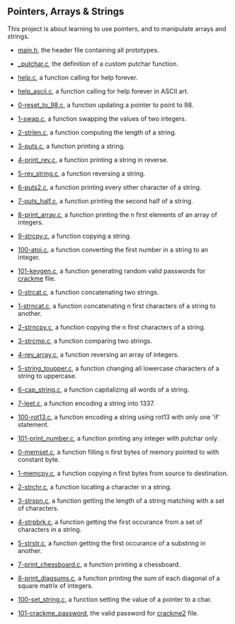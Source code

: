 ## Pointers, Arrays & Strings

This project is about learning to use pointers, and to manipulate arrays and strings.

* [main.h](https://github.com/gwendalminguy/holbertonschool-low_level_programming/blob/main/pointers_arrays_strings/main.h), the header file containing all prototypes.

* [_putchar.c](https://github.com/gwendalminguy/holbertonschool-low_level_programming/blob/main/pointers_arrays_strings/_putchar.c), the definition of a custom putchar function.

* [help.c](https://github.com/gwendalminguy/holbertonschool-low_level_programming/blob/main/pointers_arrays_strings/help.c), a function calling for help forever.

* [help_ascii.c](https://github.com/gwendalminguy/holbertonschool-low_level_programming/blob/main/pointers_arrays_strings/help_ascii.c), a function calling for help forever in ASCII art.

* [0-reset_to_98.c](https://github.com/gwendalminguy/holbertonschool-low_level_programming/blob/main/pointers_arrays_strings/0-reset_to_98.c), a function updating a pointer to point to 98.

* [1-swap.c](https://github.com/gwendalminguy/holbertonschool-low_level_programming/blob/main/pointers_arrays_strings/1-swap.c), a function swapping the values of two integers.

* [2-strlen.c](https://github.com/gwendalminguy/holbertonschool-low_level_programming/blob/main/pointers_arrays_strings/2-strlen.c), a function computing the length of a string.

* [3-puts.c](https://github.com/gwendalminguy/holbertonschool-low_level_programming/blob/main/pointers_arrays_strings/3-puts.c), a function printing a string.

* [4-print_rev.c](https://github.com/gwendalminguy/holbertonschool-low_level_programming/blob/main/pointers_arrays_strings/4-print_rev.c), a function printing a string in reverse.

* [5-rev_string.c](https://github.com/gwendalminguy/holbertonschool-low_level_programming/blob/main/pointers_arrays_strings/5-rev_string.c), a function reversing a string.

* [6-puts2.c](https://github.com/gwendalminguy/holbertonschool-low_level_programming/blob/main/pointers_arrays_strings/6-puts2.c), a function printing every other character of a string.

* [7-puts_half.c](https://github.com/gwendalminguy/holbertonschool-low_level_programming/blob/main/pointers_arrays_strings/7-puts_half.c), a function printing the second half of a string.

* [8-print_array.c](https://github.com/gwendalminguy/holbertonschool-low_level_programming/blob/main/pointers_arrays_strings/8-print_array.c), a function printing the n first elements of an array of integers.

* [9-strcpy.c](https://github.com/gwendalminguy/holbertonschool-low_level_programming/blob/main/pointers_arrays_strings/9-strcpy.c), a function copying a string.

* [100-atoi.c](https://github.com/gwendalminguy/holbertonschool-low_level_programming/blob/main/pointers_arrays_strings/100-atoi.c), a function converting the first number in a string to an integer.

* [101-keygen.c](https://github.com/gwendalminguy/holbertonschool-low_level_programming/blob/main/pointers_arrays_strings/101-keygen.c), a function generating random valid passwords for [crackme](https://github.com/hs-hq/0x04.c/blob/main/101-crackme) file.

* [0-strcat.c](https://github.com/gwendalminguy/holbertonschool-low_level_programming/blob/main/pointers_arrays_strings/0-strcat.c), a function concatenating two strings.

* [1-strncat.c](https://github.com/gwendalminguy/holbertonschool-low_level_programming/blob/main/pointers_arrays_strings/1-strncat.c), a function concatenating n first characters of a string to another.

* [2-strncpy.c](https://github.com/gwendalminguy/holbertonschool-low_level_programming/blob/main/pointers_arrays_strings/2-strncpy.c), a function copying the n first characters of a string.

* [3-strcmp.c](https://github.com/gwendalminguy/holbertonschool-low_level_programming/blob/main/pointers_arrays_strings/3-strcmp.c), a function comparing two strings.

* [4-rev_array.c](https://github.com/gwendalminguy/holbertonschool-low_level_programming/blob/main/pointers_arrays_strings/4-rev_array.c), a function reversing an array of integers.

* [5-string_toupper.c](https://github.com/gwendalminguy/holbertonschool-low_level_programming/blob/main/pointers_arrays_strings/5-string_toupper.c), a function changing all lowercase characters of a string to uppercase.

* [6-cap_string.c](https://github.com/gwendalminguy/holbertonschool-low_level_programming/blob/main/pointers_arrays_strings/6-cap_string.c), a function capitalizing all words of a string.

* [7-leet.c](https://github.com/gwendalminguy/holbertonschool-low_level_programming/blob/main/pointers_arrays_strings/7-leet.c), a function encoding a string into 1337.

* [100-rot13.c](https://github.com/gwendalminguy/holbertonschool-low_level_programming/blob/main/pointers_arrays_strings/100-rot13.c), a function encoding a string using rot13 with only one 'if' statement.

* [101-print_number.c](https://github.com/gwendalminguy/holbertonschool-low_level_programming/blob/main/pointers_arrays_strings/101-print_number.c), a function printing any integer with putchar only.

* [0-memset.c](https://github.com/gwendalminguy/holbertonschool-low_level_programming/blob/main/pointers_arrays_strings/0-memset.c), a function filling n first bytes of memory pointed to with constant byte.

* [1-memcpy.c](https://github.com/gwendalminguy/holbertonschool-low_level_programming/blob/main/pointers_arrays_strings/1-memcpy.c), a function copying n first bytes from source to destination.

* [2-strchr.c](https://github.com/gwendalminguy/holbertonschool-low_level_programming/blob/main/pointers_arrays_strings/2-strchr.c), a function locating a character in a string.

* [3-strspn.c](https://github.com/gwendalminguy/holbertonschool-low_level_programming/blob/main/pointers_arrays_strings/3-strspn.c), a function getting the length of a string matching with a set of characters.

* [4-strpbrk.c](https://github.com/gwendalminguy/holbertonschool-low_level_programming/blob/main/pointers_arrays_strings/4-strpbrk.c), a function getting the first occurance from a set of characters in a string.

* [5-strstr.c](https://github.com/gwendalminguy/holbertonschool-low_level_programming/blob/main/pointers_arrays_strings/5-strstr.c), a function getting the first occurance of a substring in another.

* [7-print_chessboard.c](https://github.com/gwendalminguy/holbertonschool-low_level_programming/blob/main/pointers_arrays_strings/7-print_chessboard.c), a function printing a chessboard.

* [8-print_diagsums.c](https://github.com/gwendalminguy/holbertonschool-low_level_programming/blob/main/pointers_arrays_strings/8-print_diagsums.c), a function printing the sum of each diagonal of a square matrix of integers.

* [100-set_string.c](https://github.com/gwendalminguy/holbertonschool-low_level_programming/blob/main/pointers_arrays_strings/100-set_string.c), a function setting the value of a pointer to a char.

* [101-crackme_password](https://github.com/gwendalminguy/holbertonschool-low_level_programming/blob/main/pointers_arrays_strings/101-crackme_password), the valid password for [crackme2](https://github.com/hs-hq/0x06.c/blob/main/crackme2) file.
